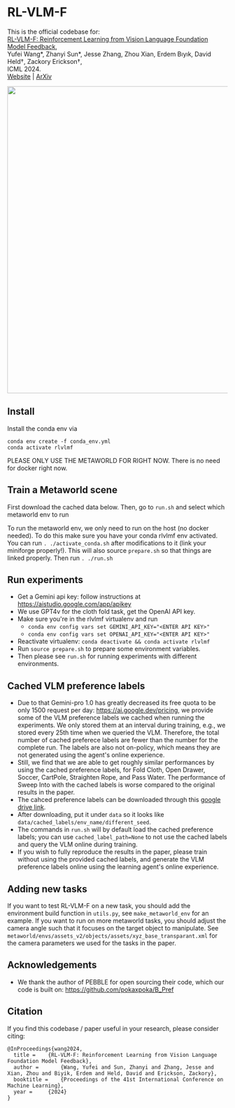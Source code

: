 # RL-VLM-F
This is the official codebase for:  
[RL-VLM-F: Reinforcement Learning from Vision Language Foundation Model Feedback](https://rlvlmf2024.github.io/),   
Yufei Wang*, Zhanyi Sun*, Jesse Zhang, Zhou Xian, Erdem Bıyık, David Held&dagger;, Zackory Erickson&dagger;,   
ICML 2024.   
[Website](https://rlvlmf2024.github.io/) | [ArXiv](https://arxiv.org/abs/2402.03681)

<img width="700px" src="imgs/teaser.gif"/>

## Install
Install the conda env via
```
conda env create -f conda_env.yml
conda activate rlvlmf
```
PLEASE ONLY USE THE METAWORLD FOR RIGHT NOW. There is no need for docker right now.
<!-- We use customized softgym envs (for cloth fold and straighten rope), as provided in `softgym` folder. Please refer to https://github.com/Xingyu-Lin/softgym?tab=readme-ov-file for compiling softgym.  -->

## Train a Metaworld scene
First download the cached data below. Then, go to `run.sh` and select which metaworld env to run

To run the metaworld env, we only need to run on the host (no docker needed). To do this make sure you have your conda rlvlmf env activated.
You can run `. ./activate_conda.sh` after modifications to it (link your miniforge properly!). This will also source `prepare.sh` so that things are linked properly. Then run `. ./run.sh`


## Run experiments
- Get a Gemini api key: follow instructions at https://aistudio.google.com/app/apikey 
- We use GPT4v for the cloth fold task, get the OpenAI API key.
- Make sure you're in the rlvlmf virtualenv and run 
  - `conda env config vars set GEMINI_API_KEY="<ENTER API KEY>"` 
  - `conda env config vars set OPENAI_API_KEY="<ENTER API KEY>"` 
- Reactivate virtualenv: `conda deactivate && conda activate rlvlmf`
- Run `source prepare.sh` to prepare some environment variables.    
- Then please see `run.sh` for running experiments with different environments.    

## Cached VLM preference labels
- Due to that Gemini-pro 1.0 has greatly decreased its free quota to be only 1500 request per day: https://ai.google.dev/pricing, we provide some of the VLM preference labels we cached when running the experiments. We only stored them at an interval during training, e.g., we stored every 25th time when we queried the VLM. Therefore, the total number of cached preferece labels are fewer than the number for the complete run. The labels are also not on-policy, which means they are not generated using the agent's online experience.  
- Still, we find that we are able to get roughly similar performances by using the cached preference labels, for Fold Cloth, Open Drawer, Soccer, CartPole, Straighten Rope, and Pass Water. The performance of Sweep Into with the cached labels is worse compared to the original results in the paper. 
- The cahced preference labels can be downloaded through this [google drive link](https://drive.google.com/drive/folders/1dwvu6fhGJOTGRKEfH-pKrtNC6lH6LQHX?usp=sharing).  
- After downloading, put it under `data` so it looks like `data/cached_labels/env_name/different_seed`.  
- The commands in `run.sh` will by default load the cached preference labels; you can use `cached_label_path=None` to not use the cached labels and query the VLM online during training.   
- If you wish to fully reproduce the results in the paper, please train without using the provided cached labels, and generate the VLM preference labels online using the learning agent's online experience. 

## Adding new tasks
If you want to test RL-VLM-F on a new task, you should add the environment build function in `utils.py`, see `make_metaworld_env` for an example. If you want to run on more metaworld tasks, you should adjust the camera angle such that it focuses on the target object to manipulate. See `metaworld/envs/assets_v2/objects/assets/xyz_base_transparant.xml` for the camera parameters we used for the tasks in the paper. 

## Acknowledgements
- We thank the author of PEBBLE for open sourcing their code, which our code is built on: https://github.com/pokaxpoka/B_Pref

## Citation
If you find this codebase / paper useful in your research, please consider citing:
```
@InProceedings{wang2024,
  title = 	 {RL-VLM-F: Reinforcement Learning from Vision Language Foundation Model Feedback},
  author =       {Wang, Yufei and Sun, Zhanyi and Zhang, Jesse and Xian, Zhou and Biyik, Erdem and Held, David and Erickson, Zackory},
  booktitle = 	 {Proceedings of the 41st International Conference on Machine Learning},
  year = 	 {2024}
}
```
